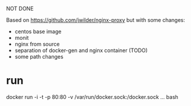 NOT DONE

Based on https://github.com/jwilder/nginx-proxy but with some changes:

* centos base image
* monit
* nginx from source
* separation of docker-gen and nginx container (TODO)
* some path changes

# run #
docker run -i -t -p 80:80 -v /var/run/docker.sock:/docker.sock ... bash
